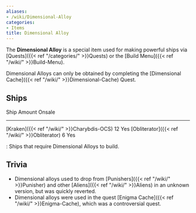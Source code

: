 ```yaml
---
aliases:
- /wiki/Dimensional-Alloy
categories:
- Items
title: Dimensional Alloy
---
```


The **Dimensional Alloy** is a special item used for making powerful ships via [Quests]({{< ref "/categories/" >}}Quests) or the [Build Menu]({{< ref "/wiki/" >}}Build-Menu).

Dimensional Alloys can only be obtained by completing the [Dimensional Cache]({{< ref "/wiki/" >}}Dimensional-Cache) Quest.

## Ships

Ship Amount Onsale

---

[Kraken]({{< ref "/wiki/" >}}Charybdis-OCS) 12 Yes [Obliterator]({{< ref "/wiki/" >}}Obliterator) 6 Yes

: Ships that require Dimensional Alloys to build.

## Trivia

- Dimensional alloys used to drop from [Punishers]({{< ref "/wiki/" >}}Punisher) and other [Aliens]({{< ref "/wiki/" >}}Aliens) in an unknown version, but was quickly reverted.
- Dimensional alloys were used in the quest [Enigma Cache]({{< ref "/wiki/" >}}Enigma-Cache), which was a controversial quest.